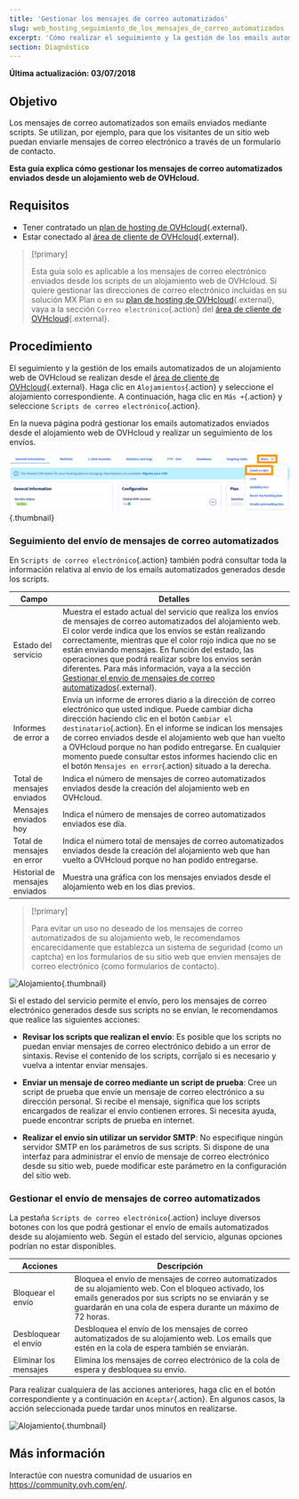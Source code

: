 ```yaml
---
title: 'Gestionar los mensajes de correo automatizados'
slug: web_hosting_seguimiento_de_los_mensajes_de_correo_automatizados
excerpt: 'Cómo realizar el seguimiento y la gestión de los emails automatizados enviados desde un alojamiento web de OVHcloud'
section: Diagnóstico
---
```


**Última actualización: 03/07/2018**

## Objetivo

Los mensajes de correo automatizados son emails enviados mediante scripts. Se utilizan, por ejemplo, para que los visitantes de un sitio web puedan enviarle mensajes de correo electrónico a través de un formulario de contacto.

**Esta guía explica cómo gestionar los mensajes de correo automatizados enviados desde un alojamiento web de OVHcloud.**

## Requisitos

- Tener contratado un [plan de hosting de OVHcloud](https://www.ovhcloud.com/es-es/web-hosting/){.external}.
- Estar conectado al [área de cliente de OVHcloud](https://www.ovh.com/auth/?action=gotomanager&from=https://www.ovh.es/&ovhSubsidiary=es){.external}.

> [!primary]
>
> Esta guía solo es aplicable a los mensajes de correo electrónico enviados desde los scripts de un alojamiento web de OVHcloud. Si quiere gestionar las direcciones de correo electrónico incluidas en su solución MX Plan o en su [plan de hosting de OVHcloud](https://www.ovhcloud.com/es-es/web-hosting/){.external}, vaya a la sección `Correo electrónico`{.action} del [área de cliente de OVHcloud](https://www.ovh.com/auth/?action=gotomanager&from=https://www.ovh.es/&ovhSubsidiary=es){.external}.
>

## Procedimiento

El seguimiento y la gestión de los emails automatizados de un alojamiento web de OVHcloud se realizan desde el [área de cliente de OVHcloud](https://www.ovh.com/auth/?action=gotomanager&from=https://www.ovh.es/&ovhSubsidiary=es){.external}. Haga clic en `Alojamientos`{.action} y seleccione el alojamiento correspondiente. A continuación, haga clic en `Más +`{.action} y seleccione `Scripts de correo electrónico`{.action}.

En la nueva página podrá gestionar los emails automatizados enviados desde el alojamiento web de OVHcloud y realizar un seguimiento de los envíos.

![Alojamiento](images/monitoring-automatic-emails-step1.png){.thumbnail}

### Seguimiento del envío de mensajes de correo automatizados

En `Scripts de correo electrónico`{.action} también podrá consultar toda la información relativa al envío de los emails automatizados generados desde los scripts.

|Campo|Detalles|
|---|---|
|Estado del servicio|Muestra el estado actual del servicio que realiza los envíos de mensajes de correo automatizados del alojamiento web. El color verde indica que los envíos se están realizando correctamente, mientras que el color rojo indica que no se están enviando mensajes. En función del estado, las operaciones que podrá realizar sobre los envíos serán diferentes. Para más información, vaya a la sección [Gestionar el envío de mensajes de correo automatizados](https://docs.ovh.com/es/hosting/web_hosting_seguimiento_de_los_mensajes_de_correo_automatizados/#gestionar-el-envio-de-mensajes-de-correo-automatizados){.external}.|
|Informes de error a|Envía un informe de errores diario a la dirección de correo electrónico que usted indique. Puede cambiar dicha dirección haciendo clic en el botón `Cambiar el destinatario`{.action}. En el informe se indican los mensajes de correo enviados desde el alojamiento web que han vuelto a OVHcloud porque no han podido entregarse. En cualquier momento puede consultar estos informes haciendo clic en el botón `Mensajes en error`{.action} situado a la derecha. |
|Total de mensajes enviados|Indica el número de mensajes de correo automatizados enviados desde la creación del alojamiento web en OVHcloud.|
|Mensajes enviados hoy|Indica el número de mensajes de correo automatizados enviados ese día.|
|Total de mensajes en error|Indica el número total de mensajes de correo automatizados enviados desde la creación del alojamiento web que han vuelto a OVHcloud porque no han podido entregarse.|
|Historial de mensajes enviados|Muestra una gráfica con los mensajes enviados desde el alojamiento web en los días previos.|

> [!primary]
>
> Para evitar un uso no deseado de los mensajes de correo automatizados de su alojamiento web, le recomendamos encarecidamente que establezca un sistema de seguridad (como un captcha) en los formularios de su sitio web que envíen mensajes de correo electrónico (como formularios de contacto).
>

![Alojamiento](images/monitoring-automatic-emails-step2.png){.thumbnail}

Si el estado del servicio permite el envío, pero los mensajes de correo electrónico generados desde sus scripts no se envían, le recomendamos que realice las siguientes acciones:

- **Revisar los scripts que realizan el envío**: Es posible que los scripts no puedan enviar mensajes de correo electrónico debido a un error de sintaxis. Revise el contenido de los scripts, corríjalo si es necesario y vuelva a intentar enviar mensajes.

- **Enviar un mensaje de correo mediante un script de prueba**: Cree un script de prueba que envíe un mensaje de correo electrónico a su dirección personal. Si recibe el mensaje, significa que los scripts encargados de realizar el envío contienen errores. Si necesita ayuda, puede encontrar scripts de prueba en internet.

- **Realizar el envío sin utilizar un servidor SMTP**: No especifique ningún servidor SMTP en los parámetros de sus scripts. Si dispone de una interfaz para administrar el envío de mensaje de correo electrónico desde su sitio web, puede modificar este parámetro en la configuración del sitio web.

### Gestionar el envío de mensajes de correo automatizados

La pestaña `Scripts de correo electrónico`{.action} incluye diversos botones con los que podrá gestionar el envío de emails automatizados desde su alojamiento web. Según el estado del servicio, algunas opciones podrían no estar disponibles.

|Acciones|Descripción|
|---|---|
|Bloquear el envío|Bloquea el envío de mensajes de correo automatizados de su alojamiento web. Con el bloqueo activado, los emails generados por sus scripts no se enviarán y se guardarán en una cola de espera durante un máximo de 72 horas.|
|Desbloquear el envío|Desbloquea el envío de los mensajes de correo automatizados de su alojamiento web. Los emails que estén en la cola de espera también se enviarán.|
|Eliminar los mensajes|Elimina los mensajes de correo electrónico de la cola de espera y desbloquea su envío.|

Para realizar cualquiera de las acciones anteriores, haga clic en el botón correspondiente y a continuación en `Aceptar`{.action}. En algunos casos, la acción seleccionada puede tardar unos minutos en realizarse.

![Alojamiento](images/monitoring-automatic-emails-step3.png){.thumbnail}

## Más información

Interactúe con nuestra comunidad de usuarios en <https://community.ovh.com/en/>.